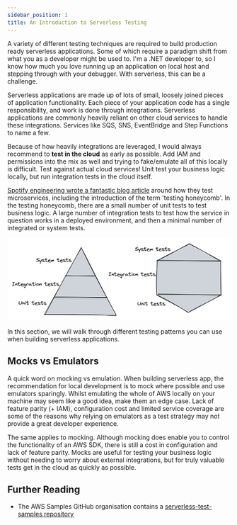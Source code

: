 ```yaml
---
sidebar_position: 1
title: An Introduction to Serverless Testing
---
```


A variety of different testing techniques are required to build production ready serverless applications. Some of which require a paradigm shift from what you as a developer might be used to. I'm a .NET developer to, so I know how much you love running up an application on local host and stepping through with your debugger. With serverless, this can be a challenge.

Serverless applications are made up of lots of small, loosely joined pieces of application functionality. Each piece of your application code has a single responsibility, and work is done through integrations. Serverless applications are commonly heavily reliant on other cloud services to handle these integrations. Services like SQS, SNS, EventBridge and Step Functions to name a few.

Because of how heavily integrations are leveraged, I would always recommend to **test in the cloud** as early as possible. Add IAM and permissions into the mix as well and trying to fake/emulate all of this locally is difficult. Test against actual cloud services! Unit test your business logic locally, but run integration tests in the cloud itself.

[Spotify engineering wrote a fantastic blog article](https://engineering.atspotify.com/2018/01/testing-of-microservices/) around how they test microservices, including the introduction of the term 'testing honeycomb'. In the testing honeycomb, there are a small number of unit tests to test business logic. A large number of integration tests to test how the service in question works in a deployed environment, and then a minimal number of integrated or system tests.

![Testing pyramid and honeycomg](/img/testing/testing-shapes.png)

In this section, we will walk through different testing patterns you can use when building serverless applications.

## Mocks vs Emulators

A quick word on mocking vs emulation. When building serverless app, the recommendation for local development is to mock where possible and use emulators sparingly. Whilst emulating the whole of AWS locally on your machine may seem like a good idea, make them an edge case. Lack of feature parity (+ IAM), configuration cost and limited service coverage are some of the reasons why relying on emulators as a test strategy may not provide a great developer experience.

The same applies to mocking. Although mocking does enable you to control the functionality of an AWS SDK, there is still a cost in configuration and lack of feature parity. Mocks are useful for testing your business logic without needing to worry about external integrations, but for truly valuable tests get in the cloud as quickly as possible.

## Further Reading

- The AWS Samples GitHub organisation contains a [serverless-test-samples repository](https://github.com/aws-samples/serverless-test-samples)